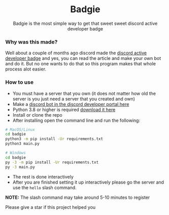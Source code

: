 <h1 align="center">Badgie</h1>
<p align="center">Badgie is the most simple way to get that sweet sweet discord active developer badge</p>

### Why was this made?

Well about a couple of months ago discord made the [discord active developer badge](https://support-dev.discord.com/hc/en-us/articles/10113997751447-Active-Developer-Badge) and yes, you can read the article and make your own bot and do it. But no one wants to do that so this program makes that whole process alot easier.


### How to use

- You must have a server that you own (it does not matter how old the server is you just need a server that you created and own)
- Make a [discord bot in the discord developer portal here](https://discord.com/developers/applications)
- Python 3.8 or higher is required [download it here](https://www.python.org/downloads/)
- Install or clone the repo
- After installing open the command line and run the following:


```bash
# MacOS/Linux
cd badgie
python3 -m pip install -Ur requirements.txt
python3 main.py

# Windows
cd badgie
py -3 -m pip install -Ur requirements.txt
py -3 main.py
```
- The rest is done interactively
- After you are finished setting it up interactively please go the server and use the `hello` slash command. 

**NOTE:** The slash command may take around 5-10 minutes to register

Please give a star if this project helped you

